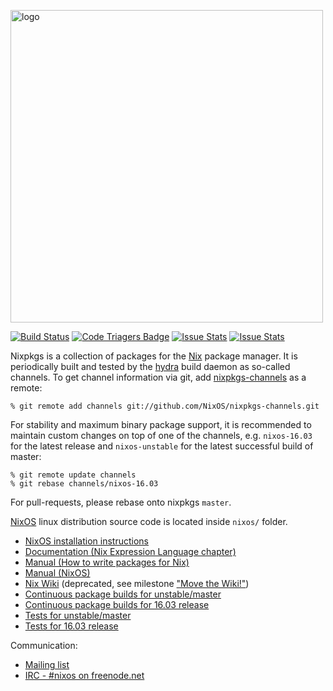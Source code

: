 [<img src="http://nixos.org/logo/nixos-hires.png" width="500px" alt="logo" />](https://nixos.org/nixos)

[![Build Status](https://travis-ci.org/NixOS/nixpkgs.svg?branch=master)](https://travis-ci.org/NixOS/nixpkgs)
[![Code Triagers Badge](https://www.codetriage.com/nixos/nixpkgs/badges/users.svg)](https://www.codetriage.com/nixos/nixpkgs)
[![Issue Stats](http://www.issuestats.com/github/nixos/nixpkgs/badge/pr?style=flat)](http://www.issuestats.com/github/nixos/nixpkgs)
[![Issue Stats](http://www.issuestats.com/github/nixos/nixpkgs/badge/issue?style=flat)](http://www.issuestats.com/github/nixos/nixpkgs)

Nixpkgs is a collection of packages for the [Nix](https://nixos.org/nix/) package
manager. It is periodically built and tested by the [hydra](https://hydra.mayflower.de/)
build daemon as so-called channels. To get channel information via git, add
[nixpkgs-channels](https://github.com/NixOS/nixpkgs-channels.git) as a remote:

```
% git remote add channels git://github.com/NixOS/nixpkgs-channels.git
```

For stability and maximum binary package support, it is recommended to maintain
custom changes on top of one of the channels, e.g. `nixos-16.03` for the latest
release and `nixos-unstable` for the latest successful build of master:

```
% git remote update channels
% git rebase channels/nixos-16.03
```

For pull-requests, please rebase onto nixpkgs `master`.

[NixOS](https://nixos.org/nixos/) linux distribution source code is located inside
`nixos/` folder.

* [NixOS installation instructions](https://nixos.org/nixos/manual/#ch-installation)
* [Documentation (Nix Expression Language chapter)](https://nixos.org/nix/manual/#ch-expression-language)
* [Manual (How to write packages for Nix)](https://nixos.org/nixpkgs/manual/)
* [Manual (NixOS)](https://nixos.org/nixos/manual/)
* [Nix Wiki](https://nixos.org/wiki/) (deprecated, see milestone ["Move the Wiki!"](https://github.com/NixOS/nixpkgs/issues?q=is%3Aopen+is%3Aissue+milestone%3A%22Move+the+wiki%21%22))
* [Continuous package builds for unstable/master](https://hydra.nixos.org/jobset/nixos/trunk-combined)
* [Continuous package builds for 16.03 release](https://hydra.nixos.org/jobset/nixos/release-16.03)
* [Tests for unstable/master](https://hydra.nixos.org/job/nixos/trunk-combined/tested#tabs-constituents)
* [Tests for 16.03 release](https://hydra.nixos.org/job/nixos/release-16.03/tested#tabs-constituents)

Communication:

* [Mailing list](http://lists.science.uu.nl/mailman/listinfo/nix-dev)
* [IRC - #nixos on freenode.net](irc://irc.freenode.net/#nixos)

